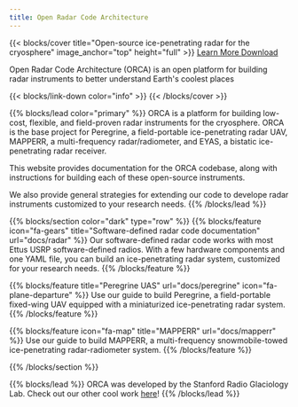 ```yaml
---
title: Open Radar Code Architecture
---
```


{{< blocks/cover title="Open-source ice-penetrating radar for the cryosphere" image_anchor="top" height="full" >}}
<a class="btn btn-lg btn-primary me-3 mb-4" href="docs/">
  Learn More <i class="fas fa-arrow-alt-circle-right ms-2"></i>
</a>
<a class="btn btn-lg btn-secondary me-3 mb-4" href="https://github.com/radioglaciology/uhd_radar/">
  Download <i class="fab fa-github ms-2 "></i>
</a>
<p class="lead mt-5">Open Radar Code Architecture (ORCA) is an open platform for building radar instruments to better understand Earth's coolest places</p>
{{< blocks/link-down color="info" >}}
{{< /blocks/cover >}}


{{% blocks/lead color="primary" %}}
ORCA is a platform for building low-cost, flexible,
and field-proven radar instruments for the cryosphere. ORCA is
the base project for Peregrine, a field-portable ice-penetrating radar UAV,
MAPPERR, a multi-frequency radar/radiometer, and EYAS, a bistatic ice-penetrating radar receiver.

This website provides documentation for the ORCA codebase, along with instructions for building each of these open-source
instruments.

We also provide general strategies for extending our code to develope radar instruments
customized to your research needs.
{{% /blocks/lead %}}


{{% blocks/section color="dark" type="row" %}}
{{% blocks/feature icon="fa-gears" title="Software-defined radar code documentation" url="docs/radar" %}}
Our software-defined radar code works with most Ettus USRP software-defined radios.
With a few hardware components and one YAML file, you can build an
ice-penetrating radar system, customized for your research needs.
{{% /blocks/feature %}}


{{% blocks/feature title="Peregrine UAS" url="docs/peregrine" icon="fa-plane-departure" %}}
Use our guide to build Peregrine, a field-portable fixed-wing UAV equipped with a miniaturized ice-penetrating radar system.
{{% /blocks/feature %}}


{{% blocks/feature icon="fa-map" title="MAPPERR" url="docs/mapperr" %}}
Use our guide to build MAPPERR, a multi-frequency snowmobile-towed ice-penetrating radar-radiometer system.
{{% /blocks/feature %}}


{{% /blocks/section %}}

{{% blocks/lead %}}
ORCA was developed by the Stanford Radio Glaciology Lab. Check out our other cool work [here](https://www.radioglaciology.com)! 
{{% /blocks/lead %}}
